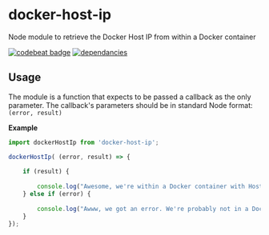 # docker-host-ip

Node module to retrieve the Docker Host IP from within a Docker container

[![codebeat badge](https://codebeat.co/badges/f6bf4c59-1c9c-45c6-9aa8-b2eeabcebfa6)](https://codebeat.co/projects/github-com-steadyequipment-node-docker-host-ip)
[![dependancies](https://david-dm.org/steadyequipment/node-docker-host-ip.svg)](https://david-dm.org/steadyequipment/node-docker-host-ip)

## Usage

The module is a function that expects to be passed a callback as the only parameter. The callback's parameters should be in standard Node format: `(error, result)`

__Example__

``` javascript
import dockerHostIp from 'docker-host-ip';

dockerHostIp( (error, result) => {
	
	if (result) {
		
		console.log("Awesome, we're within a Docker container with Host IP:", result);
	} else if (error) {
		
		console.log("Awww, we got an error. We're probably not in a Docker container...to be safe the error is:", error);
	}
});
